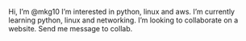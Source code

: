 Hi, I’m @mkg10
I’m interested in python, linux and aws.
I’m currently learning python, linux and networking.
I’m looking to collaborate on a website.
Send me message to collab.

<!---
mkg10/mkg10 is a ✨ special ✨ repository because its `README.md` (this file) appears on your GitHub profile.
You can click the Preview link to take a look at your changes.
--->
